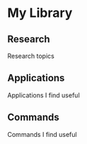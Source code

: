 # My Library

## Research
Research topics

## Applications
Applications I find useful


## Commands
Commands I find useful
